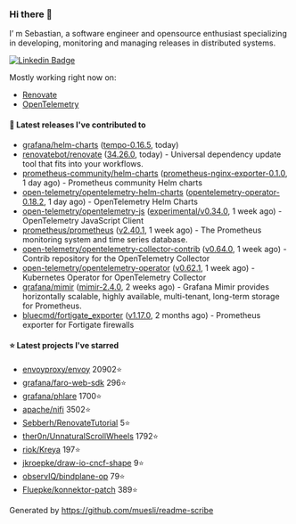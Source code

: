 ### Hi there 👋

I’ m Sebastian, a software engineer and opensource enthusiast specializing in developing, monitoring and managing releases in distributed systems.

[![Linkedin Badge](https://img.shields.io/badge/-LinkedIn-blue?style=flat&logo=Linkedin&logoColor=white&link=https://www.linkedin.com/in/sebastian-poxhofer/)](https://www.linkedin.com/in/sebastian-poxhofer/)

Mostly working right now on:
- [Renovate](https://github.com/renovatebot/renovate)
- [OpenTelemetry](https://github.com/open-telemetry)



#### 🚀 Latest releases I've contributed to

- [grafana/helm-charts](https://github.com/grafana/helm-charts) ([tempo-0.16.5](https://github.com/grafana/helm-charts/releases/tag/tempo-0.16.5), today)
- [renovatebot/renovate](https://github.com/renovatebot/renovate) ([34.26.0](https://github.com/renovatebot/renovate/releases/tag/34.26.0), today) - Universal dependency update tool that fits into your workflows.
- [prometheus-community/helm-charts](https://github.com/prometheus-community/helm-charts) ([prometheus-nginx-exporter-0.1.0](https://github.com/prometheus-community/helm-charts/releases/tag/prometheus-nginx-exporter-0.1.0), 1 day ago) - Prometheus community Helm charts
- [open-telemetry/opentelemetry-helm-charts](https://github.com/open-telemetry/opentelemetry-helm-charts) ([opentelemetry-operator-0.18.2](https://github.com/open-telemetry/opentelemetry-helm-charts/releases/tag/opentelemetry-operator-0.18.2), 1 day ago) - OpenTelemetry Helm Charts
- [open-telemetry/opentelemetry-js](https://github.com/open-telemetry/opentelemetry-js) ([experimental/v0.34.0](https://github.com/open-telemetry/opentelemetry-js/releases/tag/experimental/v0.34.0), 1 week ago) - OpenTelemetry JavaScript Client
- [prometheus/prometheus](https://github.com/prometheus/prometheus) ([v2.40.1](https://github.com/prometheus/prometheus/releases/tag/v2.40.1), 1 week ago) - The Prometheus monitoring system and time series database.
- [open-telemetry/opentelemetry-collector-contrib](https://github.com/open-telemetry/opentelemetry-collector-contrib) ([v0.64.0](https://github.com/open-telemetry/opentelemetry-collector-contrib/releases/tag/v0.64.0), 1 week ago) - Contrib repository for the OpenTelemetry Collector
- [open-telemetry/opentelemetry-operator](https://github.com/open-telemetry/opentelemetry-operator) ([v0.62.1](https://github.com/open-telemetry/opentelemetry-operator/releases/tag/v0.62.1), 1 week ago) - Kubernetes Operator for OpenTelemetry Collector
- [grafana/mimir](https://github.com/grafana/mimir) ([mimir-2.4.0](https://github.com/grafana/mimir/releases/tag/mimir-2.4.0), 2 weeks ago) - Grafana Mimir provides horizontally scalable, highly available, multi-tenant, long-term storage for Prometheus.
- [bluecmd/fortigate_exporter](https://github.com/bluecmd/fortigate_exporter) ([v1.17.0](https://github.com/bluecmd/fortigate_exporter/releases/tag/v1.17.0), 2 months ago) - Prometheus exporter for Fortigate firewalls

#### ⭐ Latest projects I've starred

- [envoyproxy/envoy](https://github.com/envoyproxy/envoy) 20902⭐
- [grafana/faro-web-sdk](https://github.com/grafana/faro-web-sdk) 296⭐
- [grafana/phlare](https://github.com/grafana/phlare) 1700⭐
- [apache/nifi](https://github.com/apache/nifi) 3502⭐
- [Sebberh/RenovateTutorial](https://github.com/Sebberh/RenovateTutorial) 5⭐
- [ther0n/UnnaturalScrollWheels](https://github.com/ther0n/UnnaturalScrollWheels) 1792⭐
- [riok/Kreya](https://github.com/riok/Kreya) 197⭐
- [jkroepke/draw-io-cncf-shape](https://github.com/jkroepke/draw-io-cncf-shape) 9⭐
- [observIQ/bindplane-op](https://github.com/observIQ/bindplane-op) 79⭐
- [Fluepke/konnektor-patch](https://github.com/Fluepke/konnektor-patch) 389⭐



Generated by https://github.com/muesli/readme-scribe
